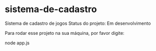 # sistema-de-cadastro
Sistema de cadastro de jogos
Status do projeto: Em desenvolvimento

Para rodar esse projeto na sua máquina, por favor digite:

node app.js
